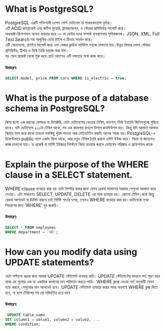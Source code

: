 # What is PostgreSQL?
PostgreSQL একটি শক্তিশালী ওপেন সোর্স ডেটাবেস যা পারফরম্যান্সে দুর্দান্ত।  
এটি ACID কমপ্লায়েন্ট এবং জটিল কুয়েরি, ট্রানজ্যাকশন, ও স্টোরড প্রসিডিউর সাপোর্ট করে।  
অবজেক্ট-রিলেশনাল মডেল ব্যবহার করে — যা ডেটার মধ্যে সম্পর্ক ব্যবস্থাপনায় সুবিধাজনক। JSON, XML, Full Text Search সহ আধুনিক ডেটা টাইপ ও ফিচার সমর্থন করে।  
এটি স্কেলযোগ্য, প্লাগইন সাপোর্ট করে এবং মেজর ক্লাউড সার্ভিসে সহজে চালানো যায়।উন্নত ফিচার যেমন স্টোরড প্রসিডিউর, ট্রিগার ও ভিউ তৈরি সহজে করা যায়।  
বড় স্কেল প্রজেক্ট থেকে শুরু করে ছোট অ্যাপেও এটি দক্ষতার সঙ্গে কাজ করে।

#### উদাহরণ:
```sql
SELECT model, price FROM cars WHERE is_electric = true;
```

# What is the purpose of a database schema in PostgreSQL?
স্কিমা হলো এক ধরনের ফোল্ডার বা ডিরেক্টরি, যেটা ডেটাবেসের ভেতরে টেবিল, ফাংশন, ভিউ ইত্যাদি জিনিসগুলো গুছিয়ে রাখে। যদি  ডেটাবেসে ২০০টা টেবিল থাকে, সব এক জায়গায় রাখলে বিশাল কনফিউশন হয়। কিন্তু যদি  আলাদা আলাদা স্কিমায় ভাগ করে রাখো তাহলে সবকিছু খুঁজে পাওয়া আর মেইনটেইন করাটা অনেক সহজ হয়।PostgreSQL-এ ডিফল্টভাবে public নামে একটা স্কিমা থাকে, আর নতুন টেবিল তৈরি করলে ওটাই ইউজ করে। স্কিমা না জানলেও কাজ চালানো যায়। ড় প্রজেক্ট বা মাল্টি ইউজার সিস্টেমে স্কিমা ব্যবহার করলে ডেটাবেস পরিষ্কার ও প্রফেশনাল থাকে

# Explain the purpose of the WHERE clause in a SELECT statement.

WHERE clause ব্যবহার করা হয় ডেটা ফিল্টার করার জন্য  যেসব রেকর্ড আমাদের দরকার সেগুলো আলাদা করে নেওয়া। এটা সাধারণত SELECT, UPDATE, DELETE এর সঙ্গে ব্যবহার হয়। কোনো টেবিল থেকে কিছু রেকর্ড আপডেট বা ডিলিট করতে চাই নির্দিষ্ট শর্তের ওপর, তখনও WHERE  ব্যবহার করা হয়।ডাটাবেজে তথ্য নিয়ন্ত্রণের জন্য ‘WHERE’ খুব জরুরি।

#### উদাহরণ:
```sql
SELECT * FROM employees
WHERE department = 'HR';
```
# How can you modify data using UPDATE statements?
 ডেটা পল্টানো করার জন্য আমরা UPDATE স্টেটমেন্ট ব্যবহার করি। UPDATE স্টেটমেন্টের মাধ্যমে   শর্ত পূরণ করে থাকা রো গুলোর এক বা একাধিক কলামের মান পরিবর্তন করতে পারি। WHERE ক্লজে দেওয়া শর্ত অনুযায়ী যেসব  ম্যাচ করবে, সেগুলোর মান আপডেট হবে। UPDATE স্টেটমেন্ট ব্যবহার করার সময় অবশ্যই WHERE ক্লজ দিতে হবে, না হলে টেবিলের সব রো পরিবর্তিত হয়ে যাবে
 #### উদাহরণ:
```sql
 UPDATE table_name
SET column1 = value1, column2 = value2, ...
WHERE condition;
```
